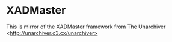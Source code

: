 # XADMaster
This is mirror of the XADMaster framework from The Unarchiver &lt;http://unarchiver.c3.cx/unarchiver>
